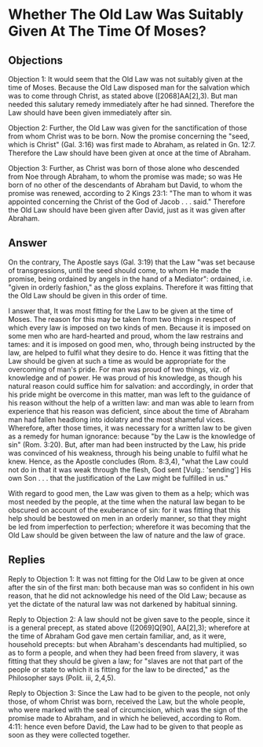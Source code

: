 # Whether The Old Law Was Suitably Given At The Time Of Moses?

## Objections

Objection 1: It would seem that the Old Law was not suitably given at the time of Moses. Because the Old Law disposed man for the salvation which was to come through Christ, as stated above ([2068]AA[2],3). But man needed this salutary remedy immediately after he had sinned. Therefore the Law should have been given immediately after sin.

Objection 2: Further, the Old Law was given for the sanctification of those from whom Christ was to be born. Now the promise concerning the "seed, which is Christ" (Gal. 3:16) was first made to Abraham, as related in Gn. 12:7. Therefore the Law should have been given at once at the time of Abraham.

Objection 3: Further, as Christ was born of those alone who descended from Noe through Abraham, to whom the promise was made; so was He born of no other of the descendants of Abraham but David, to whom the promise was renewed, according to 2 Kings 23:1: "The man to whom it was appointed concerning the Christ of the God of Jacob . . . said." Therefore the Old Law should have been given after David, just as it was given after Abraham.

## Answer

On the contrary, The Apostle says (Gal. 3:19) that the Law "was set because of transgressions, until the seed should come, to whom He made the promise, being ordained by angels in the hand of a Mediator": ordained, i.e. "given in orderly fashion," as the gloss explains. Therefore it was fitting that the Old Law should be given in this order of time.

I answer that, It was most fitting for the Law to be given at the time of Moses. The reason for this may be taken from two things in respect of which every law is imposed on two kinds of men. Because it is imposed on some men who are hard-hearted and proud, whom the law restrains and tames: and it is imposed on good men, who, through being instructed by the law, are helped to fulfil what they desire to do. Hence it was fitting that the Law should be given at such a time as would be appropriate for the overcoming of man's pride. For man was proud of two things, viz. of knowledge and of power. He was proud of his knowledge, as though his natural reason could suffice him for salvation: and accordingly, in order that his pride might be overcome in this matter, man was left to the guidance of his reason without the help of a written law: and man was able to learn from experience that his reason was deficient, since about the time of Abraham man had fallen headlong into idolatry and the most shameful vices. Wherefore, after those times, it was necessary for a written law to be given as a remedy for human ignorance: because "by the Law is the knowledge of sin" (Rom. 3:20). But, after man had been instructed by the Law, his pride was convinced of his weakness, through his being unable to fulfil what he knew. Hence, as the Apostle concludes (Rom. 8:3,4), "what the Law could not do in that it was weak through the flesh, God sent [Vulg.: 'sending'] His own Son . . . that the justification of the Law might be fulfilled in us."

With regard to good men, the Law was given to them as a help; which was most needed by the people, at the time when the natural law began to be obscured on account of the exuberance of sin: for it was fitting that this help should be bestowed on men in an orderly manner, so that they might be led from imperfection to perfection; wherefore it was becoming that the Old Law should be given between the law of nature and the law of grace.

## Replies

Reply to Objection 1: It was not fitting for the Old Law to be given at once after the sin of the first man: both because man was so confident in his own reason, that he did not acknowledge his need of the Old Law; because as yet the dictate of the natural law was not darkened by habitual sinning.

Reply to Objection 2: A law should not be given save to the people, since it is a general precept, as stated above ([2069]Q[90], AA[2],3); wherefore at the time of Abraham God gave men certain familiar, and, as it were, household precepts: but when Abraham's descendants had multiplied, so as to form a people, and when they had been freed from slavery, it was fitting that they should be given a law; for "slaves are not that part of the people or state to which it is fitting for the law to be directed," as the Philosopher says (Polit. iii, 2,4,5).

Reply to Objection 3: Since the Law had to be given to the people, not only those, of whom Christ was born, received the Law, but the whole people, who were marked with the seal of circumcision, which was the sign of the promise made to Abraham, and in which he believed, according to Rom. 4:11: hence even before David, the Law had to be given to that people as soon as they were collected together.
